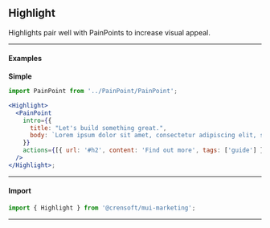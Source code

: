 ## Highlight

Highlights pair well with PainPoints to increase visual appeal.

---

#### Examples

**Simple**

```jsx { "props": { }}
import PainPoint from '../PainPoint/PainPoint';

<Highlight>
  <PainPoint
    intro={{
      title: "Let's build something great.",
      body: `Lorem ipsum dolor sit amet, consectetur adipiscing elit, sed do eiusmod tempor incididunt ut labore et dolore magna aliqua. Nullam ac tortor vitae purus faucibus.`,
    }}
    actions={[{ url: '#h2', content: 'Find out more', tags: ['guide'] }]}
  />
</Highlight>;
```

---

#### Import

```jsx static
import { Highlight } from '@crensoft/mui-marketing';
```

---
